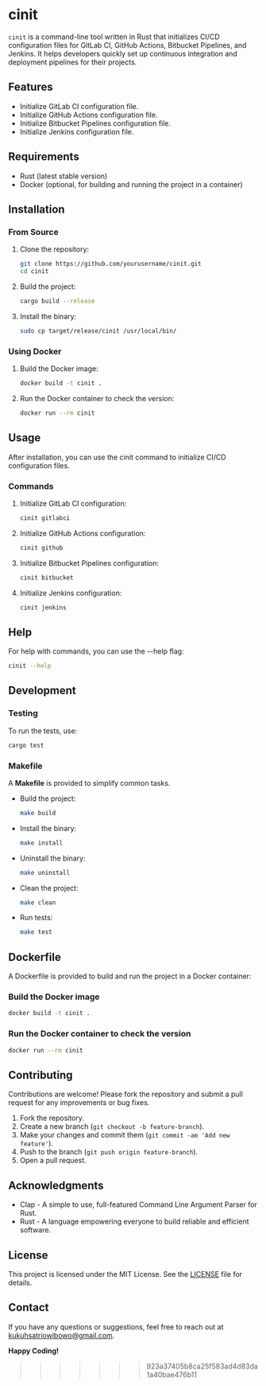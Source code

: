 # cinit

`cinit` is a command-line tool written in Rust that initializes CI/CD configuration files for GitLab CI, GitHub Actions, Bitbucket Pipelines, and Jenkins. It helps developers quickly set up continuous integration and deployment pipelines for their projects.

## Features

- Initialize GitLab CI configuration file.
- Initialize GitHub Actions configuration file.
- Initialize Bitbucket Pipelines configuration file.
- Initialize Jenkins configuration file.

## Requirements

- Rust (latest stable version)
- Docker (optional, for building and running the project in a container)

## Installation

### From Source

1. Clone the repository:

   ```sh
   git clone https://github.com/yourusername/cinit.git
   cd cinit
   ```

2. Build the project:

   ```sh
   cargo build --release
   ```

3. Install the binary:   

   ```sh
   sudo cp target/release/cinit /usr/local/bin/
   ```

### Using Docker

1. Build the Docker image:

   ```sh
   docker build -t cinit .
   ```

2. Run the Docker container to check the version:

   ```sh
   docker run --rm cinit
   ```

## Usage

After installation, you can use the cinit command to initialize CI/CD configuration files.

### Commands

1. Initialize GitLab CI configuration:

   ```sh
   cinit gitlabci
   ```

2. Initialize GitHub Actions configuration:

   ```sh
   cinit github
   ```

3. Initialize Bitbucket Pipelines configuration:

   ```sh
   cinit bitbucket
   ```

4. Initialize Jenkins configuration:

   ```sh
   cinit jenkins
   ```

## Help

For help with commands, you can use the --help flag:

   ```sh
   cinit --help
   ```

## Development

### Testing

To run the tests, use:

   ```sh
   cargo test
   ```

### Makefile

A **Makefile** is provided to simplify common tasks.

- Build the project:

   ```sh
   make build
   ```

- Install the binary:

   ```sh
   make install
   ```

- Uninstall the binary:

   ```sh
   make uninstall
   ```

- Clean the project:

   ```sh
   make clean
   ```

- Run tests:

   ```sh
   make test
   ```

## Dockerfile

A Dockerfile is provided to build and run the project in a Docker container:   

### Build the Docker image

   ```sh
   docker build -t cinit .
   ```
   

### Run the Docker container to check the version

   ```sh
   docker run --rm cinit
   ```

## Contributing

Contributions are welcome! Please fork the repository and submit a pull request for any improvements or bug fixes.

1. Fork the repository.
2. Create a new branch (`git checkout -b feature-branch`).
3. Make your changes and commit them (`git commit -am 'Add new feature'`).
4. Push to the branch (`git push origin feature-branch`).
5. Open a pull request.

## Acknowledgments

- Clap - A simple to use, full-featured Command Line Argument Parser for Rust.
- Rust - A language empowering everyone to build reliable and efficient software.

## License

This project is licensed under the MIT License. See the [LICENSE](LICENSE) file for details.

## Contact

If you have any questions or suggestions, feel free to reach out at [kukuhsatriowibowo@gmail.com](mailto:kukuhsatriowibowo@gmail.com).


**Happy Coding!**
>>>>>>> 923a37405b8ca25f583ad4d83da1a40bae476b11
